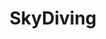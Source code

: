 ---
title: SkyDiving
crosslinks:
- youtubefactsbot
- livven
- videos
- funny
- nonononoyes
- AdrenalinePorn
- u_imguralbumbot
- SonyVegas
- youtubot
- freeflight
- fpvracing
- autotldr
- holdmyredbull
- AskReddit
- anti_gif_bot
- askscience
- alotabot
- preppers
- pics
- actualskydiving
---